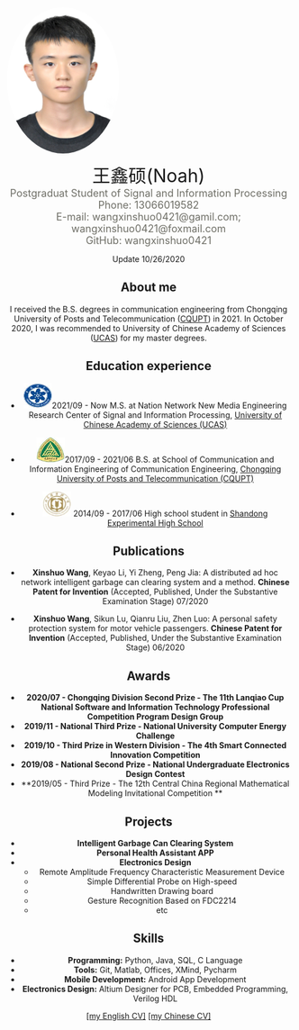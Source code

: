 <img src = "myPhoto.jpg" style="display: flex;width: 200px; height: 260px;
  border-radius: 50%;
  align-items: center;
  justify-content: center;
  overflow: hidden;">

<center><font size='6'>王鑫硕(Noah)</font></>

<div align='center'><font size='4' color=#6f6f67>Postgraduat Student of Signal and Information Processing</font></div>

<div align='center'><font size='4' color=#6f6f67>Phone: 13066019582</font></div>

<div align='center'><font size='4' color=#6f6f67>E-mail: wangxinshuo0421@gamil.com;
	    wangxinshuo0421@foxmail.com</font></div>

<div align='center'><font size='4' color=#6f6f67>GitHub: wangxinshuo0421</font></div>

Update 10/26/2020



## About me

I received the B.S. degrees in communication engineering from Chongqing University of Posts and Telecommunication ([CQUPT][BS School]) in 2021. In October 2020, I was recommended to University of Chinese Academy of Sciences ([UCAS][MS School]) for my master degrees.

## Education experience

* <img src="UCAS.jpg" height="45" width="50">2021/09 - Now M.S. at Nation Network New Media Engineering Research Center of Signal and Information Processing, [University of Chinese Academy of Sciences (UCAS)][MS School]

* <img src="CQUPT.jpg" height="45" width="50">2017/09 - 2021/06 B.S. at School of Communication and Information Engineering of Communication Engineering, [Chongqing University of Posts and Telecommunication (CQUPT)][BS School]

* <img src="SDEHS.jpg" height = "45" width = "50"> 2014/09 - 2017/06 High school student in [Shandong Experimental High School][High School]

[MS School]: https://www.ucas.ac.cn/
[BS School]: https://www.cqupt.edu.cn/
[High School]: http://sdshiyan.jinan.cn/

## Publications

* **Xinshuo Wang**, Keyao Li, Yi Zheng, Peng Jia:  A distributed ad hoc network intelligent garbage can clearing system and a method. **Chinese Patent for Invention** (Accepted, Published, Under the Substantive Examination Stage) 07/2020

* **Xinshuo Wang**, Sikun Lu, Qianru Liu, Zhen Luo: A personal safety protection system for motor vehicle passengers. **Chinese Patent for Invention** (Accepted, Published, Under the Substantive Examination Stage) 06/2020

## Awards

* **2020/07 - Chongqing Division Second Prize - The 11th Lanqiao Cup National Software and Information Technology Professional Competition Program Design Group**
* **2019/11 - National Third Prize - National University Computer Energy Challenge**
* **2019/10 - Third Prize in Western Division - The 4th Smart Connected Innovation Competition**
* **2019/08 - National Second Prize - National Undergraduate Electronics Design Contest**
* **2019/05 - Third Prize - The 12th Central China Regional Mathematical Modeling Invitational Competition **

## Projects

* **Intelligent Garbage Can Clearing System**
* **Personal Health Assistant APP**
* **Electronics Design**
  + Remote Amplitude Frequency Characteristic Measurement Device
  + Simple Differential Probe on High-speed
  + Handwritten Drawing board
  + Gesture Recognition Based on FDC2214
  + etc

## Skills

* **Programming:** Python, Java, SQL, C Language
* **Tools:** Git, Matlab, Offices, XMind, Pycharm
* **Mobile Development:** Android App Development
* **Electronics Design:** Altium Designer for PCB, Embedded Programming, Verilog HDL



[[my English CV]][English CV]				[[my Chinese CV]][Chinese CV]

[English CV]: myEnglishCV.pdf
[Chinese CV]: myChineseCV.pdf

